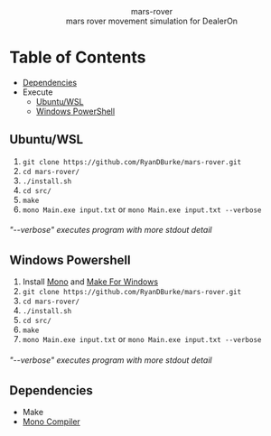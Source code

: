 <div align="center">mars-rover</div>
<div align="center">mars rover movement simulation for DealerOn</div>

# Table of Contents

* [Dependencies](#dependencies)
* Execute
  * [Ubuntu/WSL](#linux)
  * [Windows PowerShell](#win)

## Ubuntu/WSL <a name="linux"></a>
1. ```git clone https://github.com/RyanDBurke/mars-rover.git``` <br>
2. ```cd mars-rover/```<br>
3. ```./install.sh```<br>
4. ```cd src/```<br>
5. ```make```<br>
6. ```mono Main.exe input.txt``` or ```mono Main.exe input.txt --verbose```<br>
  ###### "--verbose" executes program with more stdout detail
  
## Windows Powershell <a name="win"></a>
1. Install [Mono](https://www.mono-project.com/docs/getting-started/install/windows/) and [Make For Windows](https://sourceforge.net/projects/gnuwin32/files/make/3.81/make-3.81.exe/download?use_mirror=netactuate&download=)
1. ```git clone https://github.com/RyanDBurke/mars-rover.git``` <br>
2. ```cd mars-rover/```<br>
3. ```./install.sh```<br>
4. ```cd src/```<br>
5. ```make```<br>
6. ```mono Main.exe input.txt``` or ```mono Main.exe input.txt --verbose```<br>
  ###### "--verbose" executes program with more stdout detail
  
## Dependencies <a name="dependencies"></a>
* Make
* [Mono Compiler](https://www.mono-project.com/docs/about-mono/languages/csharp/)
